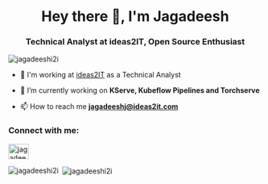 <h1 align="center">Hey there 👋, I'm Jagadeesh</h1>
<h3 align="center">Technical Analyst at ideas2IT, Open Source Enthusiast</h3>

<p align="left"> <img src="https://komarev.com/ghpvc/?username=jagadeeshi2i" alt="jagadeeshi2i" /> </p>

- 🔭 I'm working at [ideas2IT](https://www.ideas2it.com/) as a Technical Analyst

- 🌱 I’m currently working on **KServe, Kubeflow Pipelines and Torchserve**

- 📫 How to reach me **jagadeeshj@ideas2it.com**

<p align="left">
<h3 align="left">Connect with me:</h3>
<a href="https://linkedin.com/in/jagadeeshjaganathan" target="blank"><img align="center" src="https://cdn.jsdelivr.net/npm/simple-icons@3.0.1/icons/linkedin.svg" alt="jagadeeshj" height="30" width="40" /></a>
</p>

<p><img align="left" src="https://github-readme-stats.vercel.app/api/top-langs/?username=jagadeeshi2i&layout=compact" alt="jagadeeshi2i" /></p>

<p>&nbsp;<img align="center" src="https://github-readme-stats.vercel.app/api?username=jagadeeshi2i&show_icons=true" alt="jagadeeshi2i" /></p>
